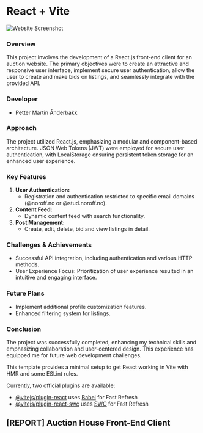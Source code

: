 # React + Vite

![Website Screenshot](https://heroic-taffy-26146d.netlify.app/)



### Overview

This project involves the development of a React.js front-end client for an auction website. The primary objectives were to create an attractive and responsive user interface, implement secure user authentication, allow the user to create and make bids on listings, and seamlessly integrate with the provided API.

### Developer

- Petter Martin Ånderbakk

### Approach

The project utilized React.js, emphasizing a modular and component-based architecture. JSON Web Tokens (JWT) were employed for secure user authentication, with LocalStorage ensuring persistent token storage for an enhanced user experience.

### Key Features

1. **User Authentication:**
   - Registration and authentication restricted to specific email domains (@noroff.no or @stud.noroff.no).
2. **Content Feed:**
   - Dynamic content feed with search functionality.
3. **Post Management:**
   - Create, edit, delete, bid and view listings in detail.

### Challenges & Achievements

- Successful API integration, including authentication and various HTTP methods.
- User Experience Focus: Prioritization of user experience resulted in an intuitive and engaging interface.

### Future Plans

- Implement additional profile customization features.
- Enhanced filtering system for listings.

### Conclusion

The project was successfully completed, enhancing my technical skills and emphasizing collaboration and user-centered design. This experience has equipped me for future web development challenges.

This template provides a minimal setup to get React working in Vite with HMR and some ESLint rules.

Currently, two official plugins are available:

- [@vitejs/plugin-react](https://github.com/vitejs/vite-plugin-react/blob/main/packages/plugin-react/README.md) uses [Babel](https://babeljs.io/) for Fast Refresh
- [@vitejs/plugin-react-swc](https://github.com/vitejs/vite-plugin-react-swc) uses [SWC](https://swc.rs/) for Fast Refresh

## [REPORT] Auction House Front-End Client